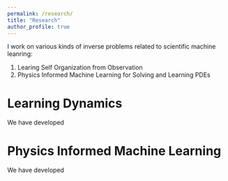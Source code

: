 ```yaml
---
permalink: /research/
title: "Research"
author_profile: true
---
```


I work on various kinds of inverse problems related to scientific machine leanring:
1. Learing Self Organization from Observation
1. Physics Informed Machine Learning for Solving and Learning PDEs

Learning Dynamics
======
We have developed

Physics Informed Machine Learning
======
We have developed
